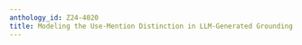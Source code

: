 ```yaml
---
anthology_id: Z24-4020
title: Modeling the Use-Mention Distinction in LLM-Generated Grounding Acts
---
```

